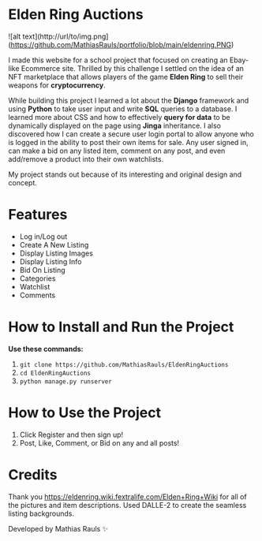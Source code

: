 # Elden Ring Auctions

![alt text](http://url/to/img.png](https://github.com/MathiasRauls/portfolio/blob/main/eldenring.PNG)

I made this website for a school project that focused on creating an Ebay-like Ecommerce site. Thrilled by this challenge I settled on the idea of an NFT marketplace that allows players of the game **Elden Ring** to sell their weapons for **cryptocurrency**.

While building this project I learned a lot about the **Django** framework and using **Python** to take user input and write **SQL** queries to a database. I learned more about CSS and how to effectively **query for data** to be dynamically displayed on the page using **Jinga** inheritance. I also discovered how I can create a secure user login portal to allow anyone who is logged in the ability to post their own items for sale. Any user signed in, can make a bid on any listed item, comment on any post, and even add/remove a product into their own watchlists.

My project stands out because of its interesting and original design and concept.

# Features
- Log in/Log out
- Create A New Listing
- Display Listing Images
- Display Listing Info
- Bid On Listing
- Categories
- Watchlist
- Comments

# How to Install and Run the Project

**Use these commands:** 
1. `git clone https://github.com/MathiasRauls/EldenRingAuctions`
2. `cd EldenRingAuctions`
3. `python manage.py runserver`

# How to Use the Project

1. Click Register and then sign up!
2. Post, Like, Comment, or Bid on any and all posts!

# Credits

Thank you https://eldenring.wiki.fextralife.com/Elden+Ring+Wiki for all of the pictures and item descriptions.
Used DALLE-2 to create the seamless listing backgrounds.

Developed by Mathias Rauls ✨




